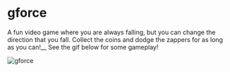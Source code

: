 # gforce
A fun video game where you are always falling, but you can change the direction that you fall. Collect the coins and dodge the zappers for as long as you can!__
See the gif below for some gameplay!




![gforce](https://github.com/jperry45/gforce/blob/master/gforce.gif)
